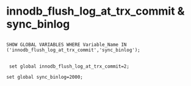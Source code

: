 # innodb_flush_log_at_trx_commit & sync_binlog

##
```shell
SHOW GLOBAL VARIABLES WHERE Variable_Name IN ('innodb_flush_log_at_trx_commit','sync_binlog');
```

##
```shell
 set global innodb_flush_log_at_trx_commit=2;
```

```shell
set global sync_binlog=2000;
```
